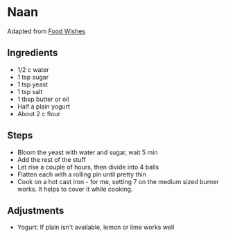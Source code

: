 # Naan
Adapted from [Food Wishes](https://foodwishes.blogspot.com/2019/02/garlic-naan-now-100-tandoor-free.html)

## Ingredients
- 1/2 c water
- 1 tsp sugar
- 1 tsp yeast
- 1 tsp salt
- 1 tbsp butter or oil
- Half a plain yogurt
- About 2 c flour

## Steps
- Bloom the yeast with water and sugar, wait 5 min
- Add the rest of the stuff
- Let rise a couple of hours, then divide into 4 balls
- Flatten each with a rolling pin until pretty thin
- Cook on a hot cast iron - for me, setting 7 on the medium sized burner works. It helps to cover it while cooking.

## Adjustments
- Yogurt: If plain isn't available, lemon or lime works well